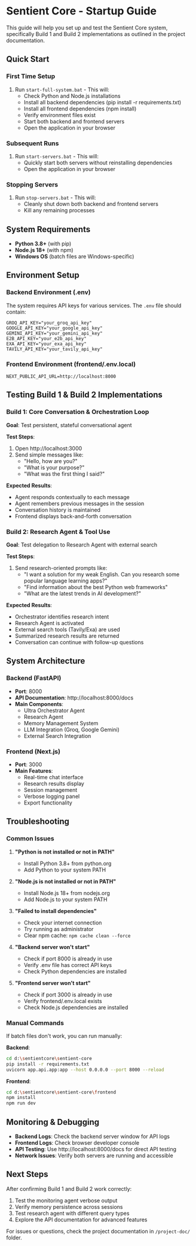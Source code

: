 # Sentient Core - Startup Guide

This guide will help you set up and test the Sentient Core system, specifically Build 1 and Build 2 implementations as outlined in the project documentation.

## Quick Start

### First Time Setup
1. Run `start-full-system.bat` - This will:
   - Check Python and Node.js installations
   - Install all backend dependencies (pip install -r requirements.txt)
   - Install all frontend dependencies (npm install)
   - Verify environment files exist
   - Start both backend and frontend servers
   - Open the application in your browser

### Subsequent Runs
1. Run `start-servers.bat` - This will:
   - Quickly start both servers without reinstalling dependencies
   - Open the application in your browser

### Stopping Servers
1. Run `stop-servers.bat` - This will:
   - Cleanly shut down both backend and frontend servers
   - Kill any remaining processes

## System Requirements

- **Python 3.8+** (with pip)
- **Node.js 18+** (with npm)
- **Windows OS** (batch files are Windows-specific)

## Environment Setup

### Backend Environment (.env)
The system requires API keys for various services. The `.env` file should contain:
```
GROQ_API_KEY="your_groq_api_key"
GOOGLE_API_KEY="your_google_api_key"
GEMINI_API_KEY="your_gemini_api_key"
E2B_API_KEY="your_e2b_api_key"
EXA_API_KEY="your_exa_api_key"
TAVILY_API_KEY="your_tavily_api_key"
```

### Frontend Environment (frontend/.env.local)
```
NEXT_PUBLIC_API_URL=http://localhost:8000
```

## Testing Build 1 & Build 2 Implementations

### Build 1: Core Conversation & Orchestration Loop
**Goal**: Test persistent, stateful conversational agent

**Test Steps**:
1. Open http://localhost:3000
2. Send simple messages like:
   - "Hello, how are you?"
   - "What is your purpose?"
   - "What was the first thing I said?"

**Expected Results**:
- Agent responds contextually to each message
- Agent remembers previous messages in the session
- Conversation history is maintained
- Frontend displays back-and-forth conversation

### Build 2: Research Agent & Tool Use
**Goal**: Test delegation to Research Agent with external search

**Test Steps**:
1. Send research-oriented prompts like:
   - "I want a solution for my weak English. Can you research some popular language learning apps?"
   - "Find information about the best Python web frameworks"
   - "What are the latest trends in AI development?"

**Expected Results**:
- Orchestrator identifies research intent
- Research Agent is activated
- External search tools (Tavily/Exa) are used
- Summarized research results are returned
- Conversation can continue with follow-up questions

## System Architecture

### Backend (FastAPI)
- **Port**: 8000
- **API Documentation**: http://localhost:8000/docs
- **Main Components**:
  - Ultra Orchestrator Agent
  - Research Agent
  - Memory Management System
  - LLM Integration (Groq, Google Gemini)
  - External Search Integration

### Frontend (Next.js)
- **Port**: 3000
- **Main Features**:
  - Real-time chat interface
  - Research results display
  - Session management
  - Verbose logging panel
  - Export functionality

## Troubleshooting

### Common Issues

1. **"Python is not installed or not in PATH"**
   - Install Python 3.8+ from python.org
   - Add Python to your system PATH

2. **"Node.js is not installed or not in PATH"**
   - Install Node.js 18+ from nodejs.org
   - Add Node.js to your system PATH

3. **"Failed to install dependencies"**
   - Check your internet connection
   - Try running as administrator
   - Clear npm cache: `npm cache clean --force`

4. **"Backend server won't start"**
   - Check if port 8000 is already in use
   - Verify .env file has correct API keys
   - Check Python dependencies are installed

5. **"Frontend server won't start"**
   - Check if port 3000 is already in use
   - Verify frontend/.env.local exists
   - Check Node.js dependencies are installed

### Manual Commands

If batch files don't work, you can run manually:

**Backend**:
```bash
cd d:\sentientcore\sentient-core
pip install -r requirements.txt
uvicorn app.api.app:app --host 0.0.0.0 --port 8000 --reload
```

**Frontend**:
```bash
cd d:\sentientcore\sentient-core\frontend
npm install
npm run dev
```

## Monitoring & Debugging

- **Backend Logs**: Check the backend server window for API logs
- **Frontend Logs**: Check browser developer console
- **API Testing**: Use http://localhost:8000/docs for direct API testing
- **Network Issues**: Verify both servers are running and accessible

## Next Steps

After confirming Build 1 and Build 2 work correctly:
1. Test the monitoring agent verbose output
2. Verify memory persistence across sessions
3. Test research agent with different query types
4. Explore the API documentation for advanced features

For issues or questions, check the project documentation in `/project-doc/` folder.